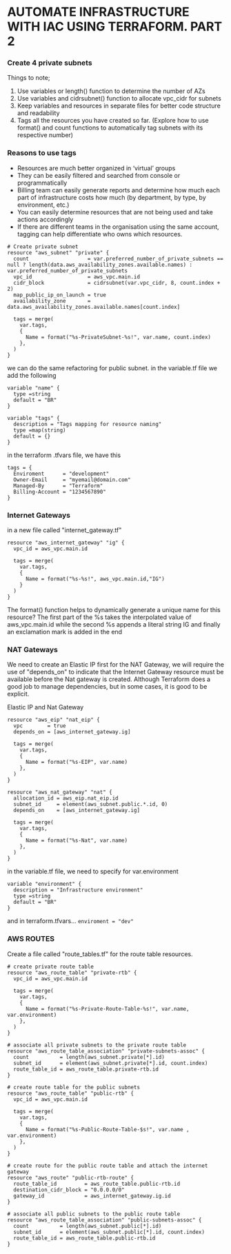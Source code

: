 # AUTOMATE INFRASTRUCTURE WITH IAC USING TERRAFORM. PART 2

### Create 4 private subnets

Things to note;

1. Use variables or length() function to determine the number of AZs
2. Use variables and cidrsubnet() function to allocate vpc_cidr for subnets
3. Keep variables and resources in separate files for better code structure and readability
4. Tags all the resources you have created so far. (Explore how to use format() and count functions to automatically tag subnets with its respective number)

### Reasons to use tags

- Resources are much better organized in ‘virtual’ groups
- They can be easily filtered and searched from console or programmatically
- Billing team can easily generate reports and determine how much each part of infrastructure costs how much (by department, by type, by environment, etc.)
- You can easily determine resources that are not being used and take actions accordingly
- If there are different teams in the organisation using the same account, tagging can help differentiate who owns which resources.

```
# Create private subnet
resource "aws_subnet" "private" {
  count                   = var.preferred_number_of_private_subnets == null ? length(data.aws_availability_zones.available.names) : var.preferred_number_of_private_subnets
  vpc_id                  = aws_vpc.main.id
  cidr_block              = cidrsubnet(var.vpc_cidr, 8, count.index + 2)
  map_public_ip_on_launch = true
  availability_zone       = data.aws_availability_zones.available.names[count.index]

  tags = merge(
    var.tags,
    {
      Name = format("%s-PrivateSubnet-%s!", var.name, count.index)
    },
  )
}
```

we can do the same refactoring for public subnet. in the variable.tf file we add the following

```
variable "name" {
  type =string
  default = "BR"
}

variable "tags" {
  description = "Tags mapping for resource naming"
  type =map(string)
  default = {}
}
```

in the terraform .tfvars file, we have this

```
tags = {
  Enviroment      = "development" 
  Owner-Email     = "myemail@domain.com"
  Managed-By      = "Terraform"
  Billing-Account = "1234567890"
}
```

### Internet Gateways

in a new file called "internet_gateway.tf"

```
resource "aws_internet_gateway" "ig" {
  vpc_id = aws_vpc.main.id

  tags = merge(
    var.tags,
    {
      Name = format("%s-%s!", aws_vpc.main.id,"IG")
    } 
  )
}
```

The format() function helps to dynamically generate a unique name for this resource? The first part of the %s takes the interpolated value of aws_vpc.main.id while the second %s appends a literal string IG and finally an exclamation mark is added in the end

### NAT Gateways

We need to create an Elastic IP first for the NAT Gateway, we will require the use of "depends_on" to indicate that the Internet Gateway resource must be available before the Nat gateway is created. 
Although Terraform does a good job to manage dependencies, but in some cases, it is good to be explicit.

Elastic IP and Nat Gateway

```
resource "aws_eip" "nat_eip" {
  vpc        = true
  depends_on = [aws_internet_gateway.ig]

  tags = merge(
    var.tags,
    {
      Name = format("%s-EIP", var.name)
    },
  )
}

resource "aws_nat_gateway" "nat" {
  allocation_id = aws_eip.nat_eip.id
  subnet_id     = element(aws_subnet.public.*.id, 0)
  depends_on    = [aws_internet_gateway.ig]

  tags = merge(
    var.tags,
    {
      Name = format("%s-Nat", var.name)
    },
  )
}
```

in the variable.tf file, we need to specify for var.environment

```
variable "environment" {
  description = "Infrastructure environment"
  type =string
  default = "BR"
}
```

and in terraform.tfvars... `enviroment = "dev" `

### AWS ROUTES

Create a file called "route_tables.tf" for the route table resources.

```
# create private route table
resource "aws_route_table" "private-rtb" {
  vpc_id = aws_vpc.main.id

  tags = merge(
    var.tags,
    {
      Name = format("%s-Private-Route-Table-%s!", var.name, var.environment)
    },
  )
}

# associate all private subnets to the private route table
resource "aws_route_table_association" "private-subnets-assoc" {
  count          = length(aws_subnet.private[*].id)
  subnet_id      = element(aws_subnet.private[*].id, count.index)
  route_table_id = aws_route_table.private-rtb.id
}

# create route table for the public subnets
resource "aws_route_table" "public-rtb" {
  vpc_id = aws_vpc.main.id

  tags = merge(
    var.tags,
    {
      Name = format("%s-Public-Route-Table-$s!", var.name , var.environment)
    },
  )
}

# create route for the public route table and attach the internet gateway
resource "aws_route" "public-rtb-route" {
  route_table_id         = aws_route_table.public-rtb.id
  destination_cidr_block = "0.0.0.0/0"
  gateway_id             = aws_internet_gateway.ig.id
}

# associate all public subnets to the public route table
resource "aws_route_table_association" "public-subnets-assoc" {
  count          = length(aws_subnet.public[*].id)
  subnet_id      = element(aws_subnet.public[*].id, count.index)
  route_table_id = aws_route_table.public-rtb.id
}
```
























